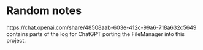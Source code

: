 # Random notes

https://chat.openai.com/share/48508aab-603e-412c-99a6-718a632c5649 contains parts of the log for ChatGPT porting the 
FileManager into this project.
